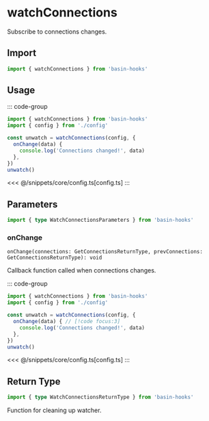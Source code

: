 # watchConnections

Subscribe to connections changes.

## Import

```ts
import { watchConnections } from 'basin-hooks'
```

## Usage

::: code-group
```ts [index.ts]
import { watchConnections } from 'basin-hooks'
import { config } from './config'

const unwatch = watchConnections(config, {
  onChange(data) {
    console.log('Connections changed!', data)
  },
})
unwatch()
```
<<< @/snippets/core/config.ts[config.ts]
:::

## Parameters

```ts
import { type WatchConnectionsParameters } from 'basin-hooks'
```

### onChange

`onChange(connections: GetConnectionsReturnType, prevConnections: GetConnectionsReturnType): void`

Callback function called when connections changes.

::: code-group
```ts [index.ts]
import { watchConnections } from 'basin-hooks'
import { config } from './config'

const unwatch = watchConnections(config, {
  onChange(data) { // [!code focus:3]
    console.log('Connections changed!', data)
  },
})
unwatch()
```
<<< @/snippets/core/config.ts[config.ts]
:::

## Return Type

```ts
import { type WatchConnectionsReturnType } from 'basin-hooks'
```

Function for cleaning up watcher.
